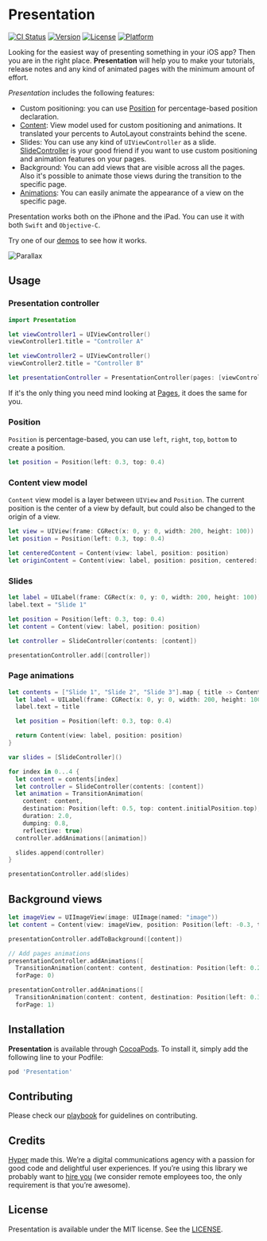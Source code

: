 # Presentation

[![CI Status](http://img.shields.io/travis/hyperoslo/Presentation.svg?style=flat)](https://travis-ci.org/hyperoslo/Presentation)
[![Version](https://img.shields.io/cocoapods/v/Presentation.svg?style=flat)](http://cocoadocs.org/docsets/Presentation)
[![License](https://img.shields.io/cocoapods/l/Presentation.svg?style=flat)](http://cocoadocs.org/docsets/Presentation)
[![Platform](https://img.shields.io/cocoapods/p/Presentation.svg?style=flat)](http://cocoadocs.org/docsets/Presentation)

Looking for the easiest way of presenting something in your iOS app? Then you are in the right place. **Presentation** will help you to make your tutorials, release notes and any kind of animated pages with the minimum amount of effort.

*Presentation* includes the following features:

- Custom positioning: you can use [Position](https://github.com/hyperoslo/Presentation/blob/master/Source/Position.swift) for percentage-based position declaration.
- [Content](https://github.com/hyperoslo/Presentation/blob/master/Source/Content.swift): View model used for custom positioning and animations. It translated your percents to AutoLayout constraints behind the scene.
- Slides: You can use any kind of `UIViewController` as a slide. [SlideController](https://github.com/hyperoslo/Presentation/blob/master/Source/SlideController.swift) is your good friend if you want to use custom positioning and animation features on your pages.
- Background: You can add views that are visible across all the pages. Also it's possible to animate those views during the transition to the specific page.  
- [Animations](https://github.com/hyperoslo/Presentation/tree/master/Source/Animations): You can easily animate the appearance of a view on the specific page.

Presentation works both on the iPhone and the iPad. You can use it with both `Swift` and `Objective-C`.

Try one of our [demos](https://github.com/hyperoslo/Presentation/tree/master/Demos) to see how it works.

![Parallax](https://github.com/hyperoslo/Presentation/blob/master/Demos/Parallax/Images/Parallax.gif)

## Usage

### Presentation controller

```swift
import Presentation

let viewController1 = UIViewController()
viewController1.title = "Controller A"

let viewController2 = UIViewController()
viewController2.title = "Controller B"

let presentationController = PresentationController(pages: [viewController1, viewController2])
```

If it's the only thing you need mind looking at [Pages](https://github.com/hyperoslo/Pages), it does the same for you.

### Position

`Position` is percentage-based, you can use `left`, `right`, `top`, `bottom` to create a position.

```swift
let position = Position(left: 0.3, top: 0.4)
```

### Content view model

`Content` view model is a layer between `UIView` and `Position`. The current position is the center of a view by default, but could also be changed to the origin of a view.

```swift
let view = UIView(frame: CGRect(x: 0, y: 0, width: 200, height: 100))
let position = Position(left: 0.3, top: 0.4)

let centeredContent = Content(view: label, position: position)
let originContent = Content(view: label, position: position, centered: false)
```

### Slides

```swift
let label = UILabel(frame: CGRect(x: 0, y: 0, width: 200, height: 100))
label.text = "Slide 1"

let position = Position(left: 0.3, top: 0.4)
let content = Content(view: label, position: position)

let controller = SlideController(contents: [content])

presentationController.add([controller])
```

### Page animations

```swift
let contents = ["Slide 1", "Slide 2", "Slide 3"].map { title -> Content in
  let label = UILabel(frame: CGRect(x: 0, y: 0, width: 200, height: 100))
  label.text = title

  let position = Position(left: 0.3, top: 0.4)

  return Content(view: label, position: position)
}

var slides = [SlideController]()

for index in 0...4 {
  let content = contents[index]
  let controller = SlideController(contents: [content])
  let animation = TransitionAnimation(
    content: content,
    destination: Position(left: 0.5, top: content.initialPosition.top),
    duration: 2.0,
    dumping: 0.8,
    reflective: true)
  controller.addAnimations([animation])

  slides.append(controller)
}

presentationController.add(slides)
```

## Background views

```swift
let imageView = UIImageView(image: UIImage(named: "image"))
let content = Content(view: imageView, position: Position(left: -0.3, top: 0.2))

presentationController.addToBackground([content])

// Add pages animations
presentationController.addAnimations([
  TransitionAnimation(content: content, destination: Position(left: 0.2, top: 0.2))],
  forPage: 0)

presentationController.addAnimations([
  TransitionAnimation(content: content, destination: Position(left: 0.3, top: 0.2))],
  forPage: 1)
```

## Installation

**Presentation** is available through [CocoaPods](http://cocoapods.org). To install
it, simply add the following line to your Podfile:

```ruby
pod 'Presentation'
```

## Contributing

Please check our [playbook](https://github.com/hyperoslo/playbook/blob/master/GIT_AND_GITHUB.md) for guidelines on contributing.

## Credits

[Hyper](http://hyper.no) made this. We’re a digital communications agency with a passion for good code and delightful user experiences. If you’re using this library we probably want to [hire you](https://github.com/hyperoslo/iOS-playbook/blob/master/HYPER_RECIPES.md) (we consider remote employees too, the only requirement is that you’re awesome).

## License

Presentation is available under the MIT license. See the [LICENSE](https://github.com/hyperoslo/Presentation/blob/master/LICENSE.md).
